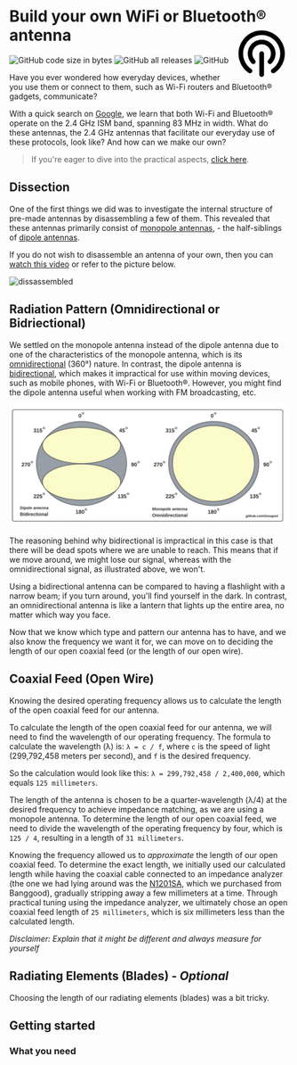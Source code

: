 # Build your own WiFi or Bluetooth® antenna <img align="right" width="100" height="100" src="/assets/logo.png">

<p align="left">
<img alt="GitHub code size in bytes" src="https://img.shields.io/github/languages/code-size/Googool/antenna?style=flat-square">
<img alt="GitHub all releases" src="https://img.shields.io/github/downloads/Googool/antenna/total?style=flat-square">
<img alt="GitHub" src="https://img.shields.io/github/license/Googool/antenna?style=flat-square">
</p>

Have you ever wondered how everyday devices, whether you use them or connect to them, such as Wi-Fi routers and Bluetooth® gadgets, communicate? 

With a quick search on [Google](https://letmegooglethat.com/?q=Does+WiFi+and+Bluetooth+both+use+2.4+GHz+band%3F), we learn that both Wi-Fi and Bluetooth® operate on the 2.4 GHz ISM band, spanning 83 MHz in width. What do these antennas, the 2.4 GHz antennas that facilitate our everyday use of these protocols, look like? And how can we make our own?

> If you're eager to dive into the practical aspects, [click here](#getting-started).

## Dissection

One of the first things we did was to investigate the internal structure of pre-made antennas by disassembling a few of them. This revealed that these antennas primarily consist of [monopole antennas](https://en.wikipedia.org/wiki/Monopole_antenna), - the half-siblings of [dipole antennas](https://en.wikipedia.org/wiki/Dipole_antenna).

If you do not wish to disassemble an antenna of your own, then you can [watch this video](https://www.youtube.com/watch?v=AHvZKYF-XS8) or refer to the picture below.

![dissassembled]()

## Radiation Pattern (Omnidirectional or Bidriectional)

We settled on the monopole antenna instead of the dipole antenna due to one of the characteristics of the monopole antenna, which is its [omnidirectional](https://en.wikipedia.org/wiki/Omnidirectional_antenna) (360°) nature. In contrast, the dipole antenna is [bidirectional](https://en.wikipedia.org/wiki/Dipole_antenna#Dipole_characteristics), which makes it impractical for use within moving devices, such as mobile phones, with Wi-Fi or Bluetooth®. However, you might find the dipole antenna useful when working with FM broadcasting, etc.

![comparison](https://github.com/Googool/antenna/blob/main/assets/comparison.png)

The reasoning behind why bidirectional is impractical in this case is that there will be dead spots where we are unable to reach. This means that if we move around, we might lose our signal, whereas with the omnidirectional signal, as illustrated above, we won't.

Using a bidirectional antenna can be compared to having a flashlight with a narrow beam; if you turn around, you'll find yourself in the dark. In contrast, an omnidirectional antenna is like a lantern that lights up the entire area, no matter which way you face.

Now that we know which type and pattern our antenna has to have, and we also know the frequency we want it for, we can move on to deciding the length of our open coaxial feed (or the length of our open wire).

## Coaxial Feed (Open Wire)

Knowing the desired operating frequency allows us to calculate the length of the open coaxial feed for our antenna.

To calculate the length of the open coaxial feed for our antenna, we will need to find the wavelength of our operating frequency. The formula to calculate the wavelength (λ) is: `λ = c / f`, where `c` is the speed of light (299,792,458 meters per second), and `f` is the desired frequency. 

So the calculation would look like this: `λ = 299,792,458 / 2,400,000`, which equals `125 millimeters`.

The length of the antenna is chosen to be a quarter-wavelength (λ/4) at the desired frequency to achieve impedance matching, as we are using a monopole antenna. To determine the length of our open coaxial feed, we need to divide the wavelength of the operating frequency by four, which is `125 / 4`, resulting in a length of `31 millimeters`.

Knowing the frequency allowed us to *approximate* the length of our open coaxial feed. To determine the exact length, we initially used our calculated length while having the coaxial cable connected to an impedance analyzer (the one we had lying around was the [N1201SA](https://www.banggood.com/da/AAI-ORIGINAL-English-Verison-N1201SA-N1201SA+-34_375MHz-2_7GHz-UV-RF-Vector-Impedance-ANT-SWR-Antenna-Analyzer-Meter-Tester-p-1988938.html?gmcCountry=DK&currency=DKK&cur_warehouse=CN&createTmp=1&utm_source=googleshopping&utm_medium=cpc_pt&utm_content=meruem&utm_campaign=aceng-pmax-dk-sucai-220714-meruem&ad_id=&gclid=CjwKCAjw9-6oBhBaEiwAHv1QvA5hgEXreKKL3_rbdD7rkZjbQio_vvt_4KRiKofrdsfhKSRjv36c1hoCkqQQAvD_BwE), which we purchased from Banggood), gradually stripping away a few millimeters at a time. Through practical tuning using the impedance analyzer, we ultimately chose an open coaxial feed length of `25 millimeters`, which is six millimeters less than the calculated length.

*Disclaimer: Explain that it might be different and always measure for yourself*

## Radiating Elements (Blades) - *Optional*

Choosing the length of our radiating elements (blades) was a bit tricky.

## Getting started

### What you need
